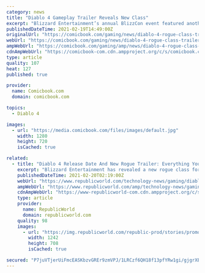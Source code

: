 ```yaml
---
category: news
title: "Diablo 4 Gameplay Trailer Reveals New Class"
excerpt: "Blizzard Entertainment’s annual BlizzCon event featured another appearance by Diablo IV this year with the highly anticipated Diablo game getting another trailer on Friday. Diablo IV’s new trailer ..."
publishedDateTime: 2021-02-19T14:49:00Z
originalUrl: "https://comicbook.com/gaming/news/diablo-4-rogue-class-trailer-blizzcon-2021/"
webUrl: "https://comicbook.com/gaming/news/diablo-4-rogue-class-trailer-blizzcon-2021/"
ampWebUrl: "https://comicbook.com/gaming/amp/news/diablo-4-rogue-class-trailer-blizzcon-2021/"
cdnAmpWebUrl: "https://comicbook-com.cdn.ampproject.org/c/s/comicbook.com/gaming/amp/news/diablo-4-rogue-class-trailer-blizzcon-2021/"
type: article
quality: 107
heat: 127
published: true

provider:
  name: Comicbook.com
  domain: comicbook.com

topics:
  - Diablo 4

images:
  - url: "https://media.comicbook.com/files/images/default.jpg"
    width: 1280
    height: 720
    isCached: true

related:
  - title: "Diablo 4 Release Date And New Rogue Trailer: Everything You Should Know About The Sequel"
    excerpt: "Blizzard Entertainment has revealed a new rogue class for Diablo 4 at the recently held Blizzcon 2021 event. Scroll on for Diablo 4 release date and more."
    publishedDateTime: 2021-02-20T02:19:00Z
    webUrl: "https://www.republicworld.com/technology-news/gaming/diablo-4-release-date-and-new-rogue-trailer-everything-you-should-know-about-the-sequel.html"
    ampWebUrl: "https://www.republicworld.com/amp/technology-news/gaming/diablo-4-release-date-and-new-rogue-trailer-everything-you-should-know-about-the-sequel.html"
    cdnAmpWebUrl: "https://www-republicworld-com.cdn.ampproject.org/c/s/www.republicworld.com/amp/technology-news/gaming/diablo-4-release-date-and-new-rogue-trailer-everything-you-should-know-about-the-sequel.html"
    type: article
    provider:
      name: RepublicWorld
      domain: republicworld.com
    quality: 98
    images:
      - url: "https://img.republicworld.com/republic-prod/stories/promolarge/xxhdpi/r0mmqnrzidpazkgj_1613806953.jpeg?tr=f-jpeg"
        width: 1242
        height: 708
        isCached: true

secured: "P7juVTjerUiFmcEASKbzvGREr9zmVPJ/1LRCzf6QH18f13pfYRw1gi/gjgrXEbE297euZrNBy84+LTIK9m7yWGQ0xYKjO3SmujvCrI9jGf10gfOGIVJVDVASI+U3curKijgmHxvO4ZMMhqNKzhDZZoHvcjsxhYdhwuQn6f3VuhEClalO9xi942eAeG0GXb5vZWxq3tr5RorQOeSJ7Jex3xRl7GxqhG0/LxNCbSDL94TzpDO7XZDrkg9q43g48GjyGboZSekrm28ch9p7xWtgHe1xcquzPmMszdOOy9TeVY9avJt4R9nabjk9xfeUf4ee5Dqqc9KZWZtvrp0NRYrWiADrV3kjw1bll5hQ5VxnR0M=;ZsfKCqD36j04YGXYN0czgw=="
---
```


